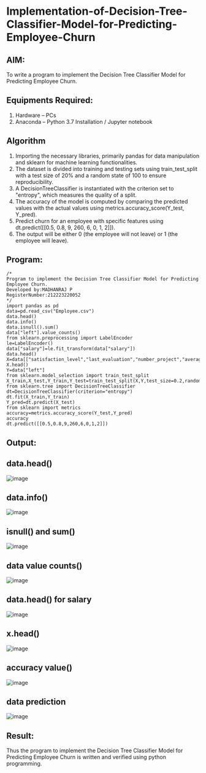 # Implementation-of-Decision-Tree-Classifier-Model-for-Predicting-Employee-Churn

## AIM:
To write a program to implement the Decision Tree Classifier Model for Predicting Employee Churn.

## Equipments Required:
1. Hardware – PCs
2. Anaconda – Python 3.7 Installation / Jupyter notebook

## Algorithm
1. Importing the necessary libraries, primarily pandas for data manipulation and sklearn for machine learning functionalities.
2. The dataset is divided into training and testing sets using train_test_split with a test size of 20% and a random state of 100 to ensure reproducibility.
3. A DecisionTreeClassifier is instantiated with the criterion set to "entropy", which measures the quality of a split.
4. The accuracy of the model is computed by comparing the predicted values with the actual values using metrics.accuracy_score(Y_test, Y_pred).
5. Predict churn for an employee with specific features using dt.predict([[0.5, 0.8, 9, 260, 6, 0, 1, 2]]).
6. The output will be either 0 (the employee will not leave) or 1 (the employee will leave).
## Program:
```
/*
Program to implement the Decision Tree Classifier Model for Predicting Employee Churn.
Developed by:MADHANRAJ P
RegisterNumber:212223220052
*/
import pandas as pd
data=pd.read_csv("Employee.csv")
data.head()
data.info()
data.isnull().sum()
data["left"].value_counts()
from sklearn.preprocessing import LabelEncoder
le=LabelEncoder()
data["salary"]=le.fit_transform(data["salary"])
data.head()
X=data[["satisfaction_level","last_evaluation","number_project","average_montly_hours","time_spend_company","Work_accident","promotion_last_5years","salary"]]
X.head()
Y=data["left"]
from sklearn.model_selection import train_test_split
X_train,X_test,Y_train,Y_test=train_test_split(X,Y,test_size=0.2,random_state=100)
from sklearn.tree import DecisionTreeClassifier
dt=DecisionTreeClassifier(criterion="entropy")
dt.fit(X_train,Y_train)
Y_pred=dt.predict(X_test)
from sklearn import metrics
accuracy=metrics.accuracy_score(Y_test,Y_pred)
accuracy
dt.predict([[0.5,0.8,9,260,6,0,1,2]])
```

## Output:
## data.head()
![image](https://github.com/Ragu-123/Implementation-of-Decision-Tree-Classifier-Model-for-Predicting-Employee-Churn/assets/113915622/46750aa6-b43f-4279-a69b-d0a2a253c68a)
## data.info()
![image](https://github.com/Ragu-123/Implementation-of-Decision-Tree-Classifier-Model-for-Predicting-Employee-Churn/assets/113915622/6c62b143-b7bc-476b-ad4d-5335b6553410)
## isnull() and sum()
![image](https://github.com/Ragu-123/Implementation-of-Decision-Tree-Classifier-Model-for-Predicting-Employee-Churn/assets/113915622/bd038511-15d5-4250-b3ad-2e3bbd67aa16)
## data value counts()
![image](https://github.com/Ragu-123/Implementation-of-Decision-Tree-Classifier-Model-for-Predicting-Employee-Churn/assets/113915622/434d12ee-0a71-49bb-8313-ff117eba454e)
## data.head() for salary
![image](https://github.com/Ragu-123/Implementation-of-Decision-Tree-Classifier-Model-for-Predicting-Employee-Churn/assets/113915622/4e931b84-cbae-4f29-93b0-02e0f0891fd9)
## x.head()
![image](https://github.com/Ragu-123/Implementation-of-Decision-Tree-Classifier-Model-for-Predicting-Employee-Churn/assets/113915622/14328c18-e8be-424a-ac64-60a944491a0e)
## accuracy value()
![image](https://github.com/Ragu-123/Implementation-of-Decision-Tree-Classifier-Model-for-Predicting-Employee-Churn/assets/113915622/cf46dd5e-d540-4ec0-8443-e392d67df61c)
## data prediction
![image](https://github.com/Ragu-123/Implementation-of-Decision-Tree-Classifier-Model-for-Predicting-Employee-Churn/assets/113915622/aa576ae0-394e-4c34-b3e8-3c4710fe2249)

## Result:
Thus the program to implement the  Decision Tree Classifier Model for Predicting Employee Churn is written and verified using python programming.
